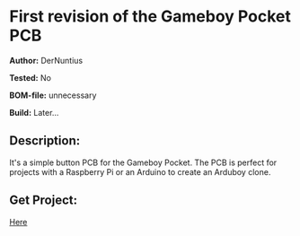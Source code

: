 # First revision of the Gameboy Pocket PCB

**Author:** DerNuntius

**Tested:** No

**BOM-file:** unnecessary

**Build:** Later...

## Description:

It's a simple button PCB for the Gameboy Pocket. The PCB is perfect for projects with a Raspberry Pi or an Arduino to create an Arduboy clone.

## Get Project:
[Here](https://github.com/DerNuntius/Gameboy-Zero-Pocket-Button-PCB)
